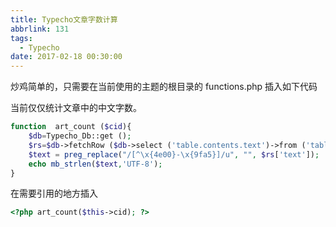 ```yaml
---
title: Typecho文章字数计算
abbrlink: 131
tags:
  - Typecho
date: 2017-02-18 00:30:00
---
```

炒鸡简单的，只需要在当前使用的主题的根目录的 <cat>functions.php</cat> 插入如下代码

<!--more-->

当前仅仅统计文章中的中文字数。

```php
function  art_count ($cid){
    $db=Typecho_Db::get ();
    $rs=$db->fetchRow ($db->select ('table.contents.text')->from ('table.contents')->where ('table.contents.cid=?',$cid)->order ('table.contents.cid',Typecho_Db::SORT_ASC)->limit (1));
    $text = preg_replace("/[^\x{4e00}-\x{9fa5}]/u", "", $rs['text']);
    echo mb_strlen($text,'UTF-8');
}
```
在需要引用的地方插入

```php
<?php art_count($this->cid); ?>
```

